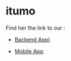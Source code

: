 # itumo

Find her the link to our  :
 - [Backend App)](https://github.com/JeanlouisAhs/itumo-app)

- [Mobile App](https://github.com/JeanlouisAhs/itumo-server)
